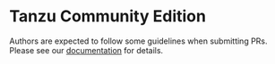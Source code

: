 # Tanzu Community Edition

Authors are expected to follow some guidelines when submitting PRs. Please see our [documentation](https://tanzucommunityedition.io/docs/latest/contribute/contributing/) for details.
